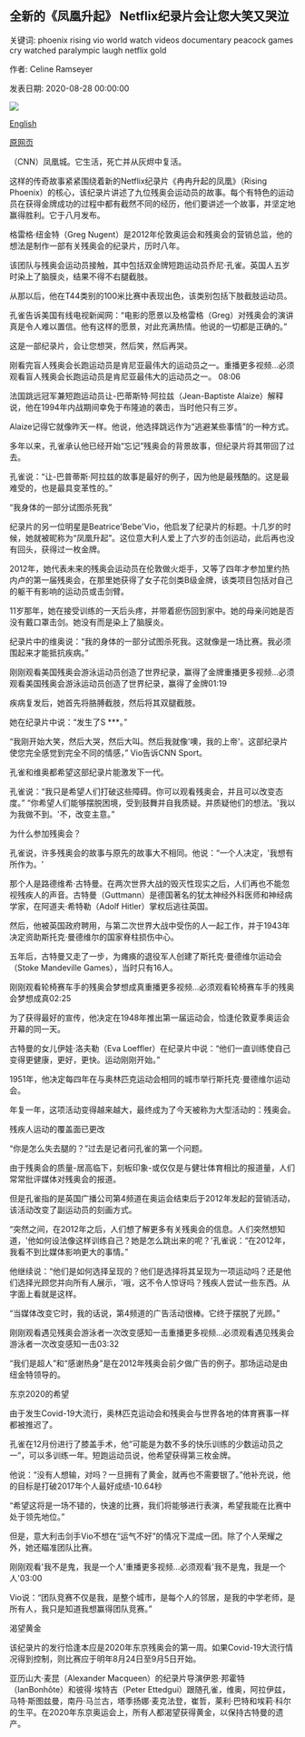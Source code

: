 ## 全新的《凤凰升起》 Netflix纪录片会让您大笑又哭泣

关键词: phoenix rising vio world watch videos documentary peacock games cry watched paralympic laugh netflix gold

作者: Celine Ramseyer

发表日期: 2020-08-28 00:00:00

![](https://cdn.cnn.com/cnnnext/dam/assets/200826162936-peacock-paralympics-super-tease.jpg)

[English](New%20%27Rising%20Phoenix%27%20Netflix%20documentary%20will%20make%20you%20laugh%20and%20cry.md)

[原网页](https://edition.cnn.com/2020/08/28/sport/rising-phoenix-netflix-documentary-peacock-paralympians-spt-intl/index.html)

（CNN）凤凰城。它生活，死亡并从灰烬中复活。

这样的传奇故事紧紧围绕着新的Netflix纪录片《冉冉升起的凤凰》（Rising Phoenix）的核心，该纪录片讲述了九位残奥会运动员的故事。每个有特色的运动员在获得金牌成功的过程中都有截然不同的经历，他们要讲述一个故事，并坚定地赢得胜利。它于八月发布。

格雷格·纽金特（Greg Nugent）是2012年伦敦奥运会和残奥会的营销总监，他的想法是制作一部有关残奥会的纪录片，历时八年。

该团队与残奥会运动员接触，其中包括双金牌短跑运动员乔尼·孔雀。英国人五岁时染上了脑膜炎，结果不得不右腿截肢。

从那以后，他在T44类别的100米比赛中表现出色，该类别包括下肢截肢运动员。

孔雀告诉美国有线电视新闻网：“电影的愿景以及格雷格（Greg）对残奥会的演讲真是令人难以置信。他有这样的愿景，对此充满热情。他说的一切都是正确的。”

这是一部纪录片，会让您想哭，然后笑，然后再哭。

刚看完盲人残奥会长跑运动员是肯尼亚最伟大的运动员之一。重播更多视频...必须观看盲人残奥会长跑运动员是肯尼亚最伟大的运动员之一。 08:06

法国跳远冠军兼短跑运动员让-巴蒂斯特·阿拉兹（Jean-Baptiste Alaize）解释说，他在1994年内战期间幸免于布隆迪的袭击，当时他只有三岁。

Alaize记得它就像昨天一样。他说，他选择跳远作为“逃避某些事情”的一种方式。

多年以来，孔雀承认他已经开始“忘记”残奥会的背景故事，但纪录片将其带回了过去。

孔雀说：“让-巴普蒂斯·阿拉兹的故事是最好的例子，因为他是最残酷的。这是最难受的，也是最具变革性的。”

“我身体的一部分试图杀死我”

纪录片的另一位明星是Beatrice'Bebe'Vio，他启发了纪录片的标题。十几岁的时候，她就被昵称为“凤凰升起”。这位意大利人爱上了六岁的击剑运动，此后再也没有回头，获得过一枚金牌。

2012年，她代表未来的残奥会运动员在伦敦做火炬手，又等了四年才参加里约热内卢的第一届残奥会，在那里她获得了女子花剑类B级金牌，该类项目包括对自己的躯干有影响的运动员或击剑臂。

11岁那年，她在接受训练的一天后头疼，并带着瘀伤回到家中。她的母亲问她是否没有戴口罩击剑。她没有而是染上了脑膜炎。

纪录片中的维奥说：“我的身体的一部分试图杀死我。这就像是一场比赛。我必须围起来才能抵抗疾病。”

刚刚观看美国残奥会游泳运动员创造了世界纪录，赢得了金牌重播更多视频...必须观看美国残奥会游泳运动员创造了世界纪录，赢得了金牌01:19

疾病复发后，她首先将胳膊截肢，然后将其双腿截肢。

她在纪录片中说：“发生了S ***。”

“我刚开始大笑，然后大哭，然后大叫。然后我就像'噢，我的上帝'。这部纪录片使您完全感觉到完全不同的情感，” Vio告诉CNN Sport。

孔雀和维奥都希望这部纪录片能激发下一代。

孔雀说：“我只是希望人们打破这些障碍。你可以观看残奥会，并且可以改变态度。” “你希望人们能够摆脱困境，受到鼓舞并自我质疑。并质疑他们的想法。'我以为我做不到。'不，改变主意。”

为什么参加残奥会？

孔雀说，许多残奥会的故事与原先的故事大不相同。他说：“一个人决定，'我想有所作为。'

那个人是路德维希·古特曼。在两次世界大战的毁灭性现实之后，人们再也不能忽视残疾人的声音。古特曼（Guttmann）是德国著名的犹太神经外科医师和神经病学家，在阿道夫·希特勒（Adolf Hitler）掌权后逃往英国。

然后，他被英国政府聘用，与第二次世界大战中受伤的人一起工作，并于1943年决定资助斯托克·曼德维尔的国家脊柱损伤中心。

五年后，古特曼又走了一步，为瘫痪的退役军人创建了斯托克·曼德维尔运动会（Stoke Mandeville Games），当时只有16人。

刚刚观看轮椅赛车手的残奥会梦想成真重播更多视频...必须观看轮椅赛车手的残奥会梦想成真02:25

为了获得最好的宣传，他决定在1948年推出第一届运动会，恰逢伦敦夏季奥运会开幕的同一天。

古特曼的女儿伊娃·洛夫勒（Eva Loeffler）在纪录片中说：“他们一直训练使自己变得更健康，更好，更快。运动刚刚开始。”

1951年，他决定每四年在与奥林匹克运动会相同的城市举行斯托克·曼德维尔运动会。

年复一年，这项活动变得越来越大，最终成为了今天被称为大型活动的：残奥会。

残疾人运动的覆盖面已更改

“你是怎么失去腿的？”过去是记者问孔雀的第一个问题。

由于残奥会的质量-居高临下，刻板印象-或仅仅是与健壮体育相比的报道量，人们常常批评媒体对残奥会的报道。

但是孔雀指的是英国广播公司第4频道在奥运会结束后于2012年发起的营销活动，该活动改变了副运动员的刻画方式。

“突然之间，在2012年之后，人们想了解更多有关残奥会的信息。人们突然想知道，'他如何设法像这样训练自己？她是怎么跳出来的呢？'孔雀说：“在2012年，我看不到比媒体影响更大的事情。”

他继续说：“他们是如何选择呈现的？他们是选择将其呈现为一项运动吗？还是他们选择光顾您并向所有人展示，'哦，这不令人惊讶吗？残疾人尝试一些东西。从字面上看就是这样。

“当媒体改变它时，我的话说，第4频道的广告活动很棒。它终于摆脱了光顾。”

刚刚观看遇见残奥会游泳者一次改变感知一击重播更多视频...必须观看遇见残奥会游泳者一次改变感知一击03:32

“我们是超人”和“感谢热身”是在2012年残奥会前夕做广告的例子。那场运动是由纽金特领导的。

东京2020的希望

由于发生Covid-19大流行，奥林匹克运动会和残奥会与世界各地的体育赛事一样都被推迟了。

孔雀在12月份进行了膝盖手术，他“可能是为数不多的快乐训练的少数运动员之一”，可以多训练一年。短跑运动员说，他希望获得第三枚金牌。

他说：“没有人想输，对吗？一旦拥有了黄金，就再也不需要银了。”他补充说，他的目标是打破2017年个人最好成绩-10.64秒

“希望这将是一场不错的，快速的比赛，我们将能够进行表演，希望我能在比赛中处于领先地位。”

但是，意大利击剑手Vio不想在“运气不好”的情况下混成一团。除了个人荣耀之外，她还瞄准团队比赛。

刚刚观看'我不是鬼，我是一个人'重播更多视频...必须观看'我不是鬼，我是一个人'03:00

Vio说：“团队竞赛不仅是我，是整个城市，是每个人的邻居，是我的中学老师，是所有人，我只是知道我想赢得团队竞赛。”

渴望黄金

该纪录片的发行恰逢本应是2020年东京残奥会的第一周。如果Covid-19大流行情况得到控制，则比赛应于明年8月24日至9月5日开始。

亚历山大·麦昆（Alexander Macqueen）的纪录片导演伊恩·邦霍特（IanBonhôte）和彼得·埃特吉（Peter Ettedgui）跟随孔雀，维奥，阿拉伊兹，马特·斯图兹曼，南丹·马兰古，塔季扬娜·麦克法登，崔哲，莱利·巴特和埃莉·科尔的生平。在2020年东京奥运会上，所有人都渴望获得黄金，以保持古特曼的遗产。